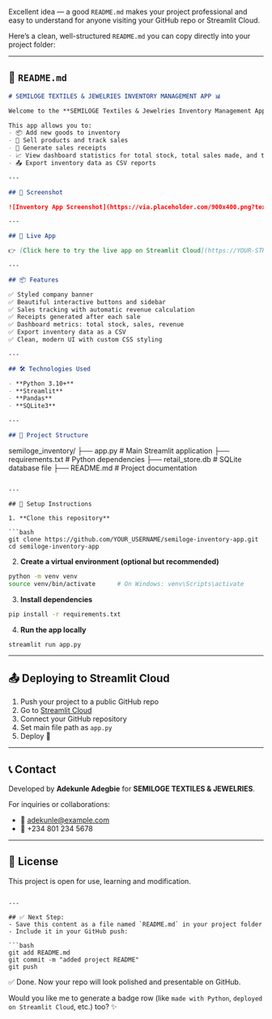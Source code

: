 Excellent idea — a good `README.md` makes your project professional and easy to understand for anyone visiting your GitHub repo or Streamlit Cloud.

Here’s a clean, well-structured `README.md` you can copy directly into your project folder:

---

## 📄 `README.md`

```markdown
# SEMILOGE TEXTILES & JEWELRIES INVENTORY MANAGEMENT APP 📊

Welcome to the **SEMILOGE Textiles & Jewelries Inventory Management App** — a simple, interactive inventory management tool built with **Python (Streamlit)** and **SQLite**.

This app allows you to:
- 📦 Add new goods to inventory
- 💸 Sell products and track sales
- 🧾 Generate sales receipts
- 📈 View dashboard statistics for total stock, total sales made, and total revenue
- 📤 Export inventory data as CSV reports

---

## 📸 Screenshot

![Inventory App Screenshot](https://via.placeholder.com/900x400.png?text=Insert+Screenshot+of+Your+App+Here)

---

## 🚀 Live App

👉 [Click here to try the live app on Streamlit Cloud](https://YOUR-STREAMLIT-URL.streamlit.app)

---

## 📦 Features

✅ Styled company banner  
✅ Beautiful interactive buttons and sidebar  
✅ Sales tracking with automatic revenue calculation  
✅ Receipts generated after each sale  
✅ Dashboard metrics: total stock, sales, revenue  
✅ Export inventory data as a CSV  
✅ Clean, modern UI with custom CSS styling

---

## 🛠️ Technologies Used

- **Python 3.10+**
- **Streamlit**
- **Pandas**
- **SQLite3**

---

## 📂 Project Structure

```

semiloge\_inventory/
├── app.py                  # Main Streamlit application
├── requirements.txt        # Python dependencies
├── retail\_store.db         # SQLite database file
├── README.md               # Project documentation

````

---

## 🔧 Setup Instructions

1. **Clone this repository**

```bash
git clone https://github.com/YOUR_USERNAME/semiloge-inventory-app.git
cd semiloge-inventory-app
````

2. **Create a virtual environment (optional but recommended)**

```bash
python -m venv venv
source venv/bin/activate      # On Windows: venv\Scripts\activate
```

3. **Install dependencies**

```bash
pip install -r requirements.txt
```

4. **Run the app locally**

```bash
streamlit run app.py
```

---

## 📤 Deploying to Streamlit Cloud

1. Push your project to a public GitHub repo
2. Go to [Streamlit Cloud](https://streamlit.io/cloud)
3. Connect your GitHub repository
4. Set main file path as `app.py`
5. Deploy 🚀

---

## 📞 Contact

Developed by **Adekunle Adegbie** for **SEMILOGE TEXTILES & JEWELRIES**.

For inquiries or collaborations:

* 📧 [adekunle@example.com](mailto:adekunle@example.com)
* 📱 +234 801 234 5678

---

## 📜 License

This project is open for use, learning and modification.

````

---

## ✅ Next Step:
- Save this content as a file named `README.md` in your project folder
- Include it in your GitHub push:

```bash
git add README.md
git commit -m "added project README"
git push
````

✅ Done. Now your repo will look polished and presentable on GitHub.

Would you like me to generate a badge row (like `made with Python`, `deployed on Streamlit Cloud`, etc.) too? ✨
